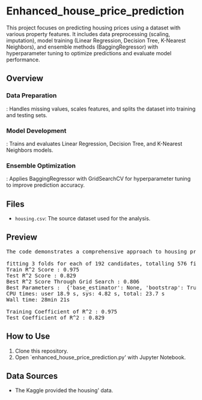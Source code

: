 # Enhanced_house_price_prediction
This project focuses on predicting housing prices using a dataset with various property features. It includes data preprocessing (scaling, imputation), model training (Linear Regression, Decision Tree, K-Nearest Neighbors), and ensemble methods (BaggingRegressor) with hyperparameter tuning to optimize predictions and evaluate model performance.
## Overview
<h3>Data Preparation</h3>: Handles missing values, scales features, and splits the dataset into training and testing sets.

<h3>Model Development</h3>: Trains and evaluates Linear Regression, Decision Tree, and K-Nearest Neighbors models.

<h3>Ensemble Optimization</h3>: Applies BaggingRegressor with GridSearchCV for hyperparameter tuning to improve prediction accuracy.

## Files
- `housing.csv`: The source dataset used for the analysis.

## Preview
<pre>
The code demonstrates a comprehensive approach to housing price prediction, starting from data preprocessing (missing value imputation and feature scaling) to model training and evaluation. It includes various regression models (Linear Regression, Decision Tree, K-Nearest Neighbors) and leverages ensemble learning with BaggingRegressor. Hyperparameter optimization is performed using GridSearchCV to fine-tune the ensemble model for better accuracy. The project aims to enhance predictive performance and assess different models' effectiveness in forecasting housing prices.

fitting 3 folds for each of 192 candidates, totalling 576 fits
Train R^2 Score : 0.975
Test R^2 Score : 0.829
Best R^2 Score Through Grid Search : 0.806
Best Parameters :  {'base_estimator': None, 'bootstrap': True, 'bootstrap_features': False, 'max_features': 1.0, 'max_samples': 1.0, 'n_estimators': 100}
CPU times: user 18.9 s, sys: 4.82 s, total: 23.7 s
Wall time: 28min 21s

Training Coefficient of R^2 : 0.975
Test Coefficient of R^2 : 0.829
</pre>

## How to Use
1. Clone this repository.
2. Open `enhanced_house_price_prediction.py' with Jupyter Notebook.

## Data Sources
- The Kaggle provided the housing' data.
